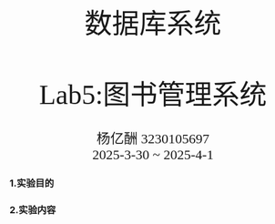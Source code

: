 <br/><br/><br/><br/><br/><br/><br/><br/><br/><br/><br/><br/><br/><br/><br/>
<div align=center>
    <font size=20 face=黑体>
数据库系统<br/><br/> Lab5:图书管理系统
    </font>
    <font size=5 face=楷体>
<br/><br/>
杨亿酬 3230105697<br/>
2025-3-30 ~ 2025-4-1
    </font>
</div>

<div STYLE="page-break-after: always;"></div>

### 1.实验目的  


### 2.实验内容  